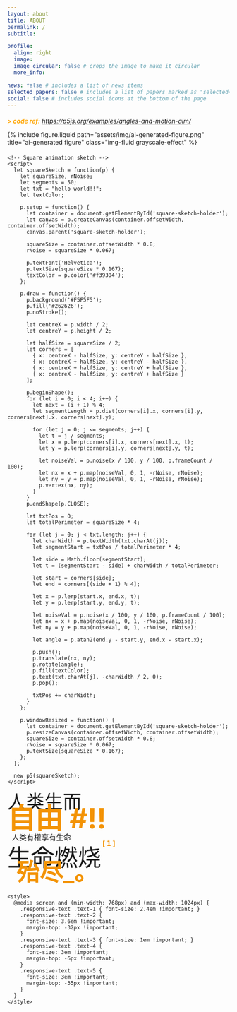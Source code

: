 ```yaml
---
layout: about
title: ABOUT
permalink: /
subtitle:

profile:
  align: right
  image: 
  image_circular: false # crops the image to make it circular
  more_info: 

news: false # includes a list of news items
selected_papers: false # includes a list of papers marked as "selected={true}"
social: false # includes social icons at the bottom of the page
---
```


<!-- Add p5.js library -->
<script src="https://cdnjs.cloudflare.com/ajax/libs/p5.js/1.4.0/p5.js"></script>

<!-- Create a container that takes full width -->
<div id="sketch-holder" style="width: 100%; margin: 20px 0;"></div>

<!-- Your eyes sketch -->
<script>
let symbols = ['/', '&', '*', '%', '#', '@', '~', '+', '-', '='];
let fallingSymbols = [];

function setup() {
  let parentWidth = document.getElementById('sketch-holder').offsetWidth;
  let canvas = createCanvas(parentWidth, 400);
  canvas.parent('sketch-holder');
  colorMode(HSB);
  angleMode(DEGREES);
  describe('Two eyes that follow the cursor with falling symbols.');
  
  // Reduced number of symbols from 20 to 8
  for (let i = 0; i < 8; i++) {
    fallingSymbols.push({
      x: random(width),
      y: random(-100, 0),
      speed: random(0.8, 2),
      symbol: random(symbols),
      size: random(15, 30)
    });
  }
}

// Add windowResized function to handle container width changes
function windowResized() {
  let parentWidth = document.getElementById('sketch-holder').offsetWidth;
  resizeCanvas(parentWidth, 400);
}

function draw() {
  background(15);
  stroke(15);

  // Update and draw falling symbols
  for (let i = 0; i < fallingSymbols.length; i++) {
    let s = fallingSymbols[i];
    
    // Draw symbol with orange color
    noStroke();
    fill('#f39304');
    textSize(s.size);
    textAlign(CENTER, CENTER);
    text(s.symbol, s.x, s.y);
    
    // Update position
    s.y += s.speed;
    
    // Reset if symbol goes off screen
    if (s.y > height) {
      s.y = random(-100, 0);
      s.x = random(width);
      s.symbol = random(symbols);
      s.speed = random(0.8, 2);
    }
  }

  // Center the eyes in the canvas
  let spacing = 100;  // Space between eyes
  let centerX = width/2;
  
  // Draw left eye
  let leftX = centerX - spacing;
  let leftY = 200;
  let leftAngle = atan2(mouseY - leftY, mouseX - leftX);

  push();
  translate(leftX, leftY);
  fill('#F5F5F5');
  ellipse(0, 0, 90, 90);
  rotate(leftAngle);
  fill(15);
  ellipse(12.5, 0, 30, 30);
  pop();

  // Draw right eye
  let rightX = centerX + spacing;
  let rightY = 200;
  let rightAngle = atan2(mouseY - rightY, mouseX - rightX);

  push();
  translate(rightX, rightY);
  fill('#F5F5F5');
  ellipse(0, 0, 90, 90);
  rotate(rightAngle);
  fill(15);
  ellipse(12.5, 0, 30, 30);
  pop();

  // Add line below eyes
  strokeWeight(30);
  stroke('#F5F5F5');
  line(centerX - spacing - 25, leftY + 80, centerX + spacing + 25, rightY + 80);

  strokeWeight(30);
  stroke('#F5F5F5');
  line(centerX - spacing - 25, leftY + 95, centerX + spacing + 25, rightY + 95);

  strokeWeight(5);
  stroke(15);
  line(centerX - spacing - 50, leftY + 88, centerX + spacing + 50, rightY + 88);
}
</script>

*<span style="color: orange; font-weight: bold;"> > code ref:</span> https://p5js.org/examples/angles-and-motion-aim/*

<div class="row justify-content-sm-center">
  <div class="col-sm-4 mt-3 mt-md-0">
    <style>
      .grayscale-effect {
        filter: grayscale(100%);
        transition: filter 0.3s ease;
      }
      .grayscale-effect:hover {
        filter: grayscale(0%);
      }
    </style>
    {% include figure.liquid path="assets/img/ai-generated-figure.png" title="ai-generated figure" class="img-fluid grayscale-effect" %}
    
  </div>
  <div class="col-sm-4 mt-3 mt-md-0">
    <!-- Add container for the sketch -->
    <div id="square-sketch-holder" style="width: 100%; margin: 20px 0;"></div>

    <!-- Square animation sketch -->
    <script>
      let squareSketch = function(p) {
        let squareSize, rNoise;
        let segments = 50;
        let txt = "hello world!!";
        let textColor;

        p.setup = function() {
          let container = document.getElementById('square-sketch-holder');
          let canvas = p.createCanvas(container.offsetWidth, container.offsetWidth);
          canvas.parent('square-sketch-holder');
          
          squareSize = container.offsetWidth * 0.8;
          rNoise = squareSize * 0.067;

          p.textFont('Helvetica');
          p.textSize(squareSize * 0.167);
          textColor = p.color('#f39304');
        };

        p.draw = function() {
          p.background('#F5F5F5');
          p.fill('#262626');
          p.noStroke();

          let centreX = p.width / 2;
          let centreY = p.height / 2;

          let halfSize = squareSize / 2;
          let corners = [
            { x: centreX - halfSize, y: centreY - halfSize },
            { x: centreX + halfSize, y: centreY - halfSize },
            { x: centreX + halfSize, y: centreY + halfSize },
            { x: centreX - halfSize, y: centreY + halfSize }
          ];

          p.beginShape();
          for (let i = 0; i < 4; i++) {
            let next = (i + 1) % 4;
            let segmentLength = p.dist(corners[i].x, corners[i].y, corners[next].x, corners[next].y);

            for (let j = 0; j <= segments; j++) {
              let t = j / segments;
              let x = p.lerp(corners[i].x, corners[next].x, t);
              let y = p.lerp(corners[i].y, corners[next].y, t);

              let noiseVal = p.noise(x / 100, y / 100, p.frameCount / 100);
              let nx = x + p.map(noiseVal, 0, 1, -rNoise, rNoise);
              let ny = y + p.map(noiseVal, 0, 1, -rNoise, rNoise);
              p.vertex(nx, ny);
            }
          }
          p.endShape(p.CLOSE);

          let txtPos = 0;
          let totalPerimeter = squareSize * 4;

          for (let j = 0; j < txt.length; j++) {
            let charWidth = p.textWidth(txt.charAt(j));
            let segmentStart = txtPos / totalPerimeter * 4;

            let side = Math.floor(segmentStart);
            let t = (segmentStart - side) + charWidth / totalPerimeter;

            let start = corners[side];
            let end = corners[(side + 1) % 4];

            let x = p.lerp(start.x, end.x, t);
            let y = p.lerp(start.y, end.y, t);

            let noiseVal = p.noise(x / 100, y / 100, p.frameCount / 100);
            let nx = x + p.map(noiseVal, 0, 1, -rNoise, rNoise);
            let ny = y + p.map(noiseVal, 0, 1, -rNoise, rNoise);

            let angle = p.atan2(end.y - start.y, end.x - start.x);

            p.push();
            p.translate(nx, ny);
            p.rotate(angle);
            p.fill(textColor);
            p.text(txt.charAt(j), -charWidth / 2, 0);
            p.pop();

            txtPos += charWidth;
          }
        };

        p.windowResized = function() {
          let container = document.getElementById('square-sketch-holder');
          p.resizeCanvas(container.offsetWidth, container.offsetWidth);
          squareSize = container.offsetWidth * 0.8;
          rNoise = squareSize * 0.067;
          p.textSize(squareSize * 0.167);
        };
      };

      new p5(squareSketch);
    </script>
  </div>
  <div class="col-sm-4 mt-3 mt-md-0">
    <div style="text-align: left; margin-top: -10px;" class="responsive-text">
      <span style="font-size: 3em;" class="text-1">人类生而</span>
      <span style="color: #f39304; display: block; margin-top: -40px; font-size: 4.5em; font-weight: bold;" class="text-2">自由 #!!</span>
      <span style="font-size: 1.2em; display: block; margin-top: -10px; margin-left: 10px;" class="text-3">
        <i class="fa-solid fa-barcode" style="font-size: 1.5em; vertical-align: middle;"></i>
        <i class="fa-solid fa-barcode" style="font-size: 1.5em; vertical-align: middle; transform: scaleX(-1);"></i>
        <span style="vertical-align: middle;">人类有權享有生命</span>
      </span>
      <span style="font-size: 3.8em;display: block; margin-top: -8px; position: relative;" class="text-4">
        生命燃烧<button style="color: #f39304;font-size: 0.3em; position: absolute; background: transparent; border: none; cursor: pointer; letter-spacing: 2px; font-weight: bold; font-family: 'Roboto Mono', monospace; transition: background 0.3s ease; border-radius: 4px; padding: 1px 1px;" onmouseover="this.style.background='rgba(243, 147, 4, 0.2)'" onmouseout="this.style.background='transparent'" onclick="window.open('https://zh.moegirl.org.cn/zh-hans/%E6%88%91%E5%B7%B2%E7%BB%8F%E7%87%83%E7%83%A7%E6%AE%86%E5%B0%BD%E4%BA%86%EF%BC%8C%E5%8F%AA%E5%89%A9%E4%B8%8B%E9%9B%AA%E7%99%BD%E7%9A%84%E7%81%B0', '_blank')">[1]</button>
      </span>
      <span style="color: #f39304; font-size: 3.8em; display: block; margin-left: 20px; margin-top: -44px; font-weight: bold; position: relative; z-index: 2;" class="text-5">殆尽_。</span>
    </div>

    <style>
      @media screen and (min-width: 768px) and (max-width: 1024px) {
        .responsive-text .text-1 { font-size: 2.4em !important; }
        .responsive-text .text-2 { 
          font-size: 3.6em !important;
          margin-top: -32px !important;
        }
        .responsive-text .text-3 { font-size: 1em !important; }
        .responsive-text .text-4 { 
          font-size: 3em !important;
          margin-top: -6px !important;
        }
        .responsive-text .text-5 { 
          font-size: 3em !important;
          margin-top: -35px !important;
        }
      }
    </style>
  </div>
</div>

